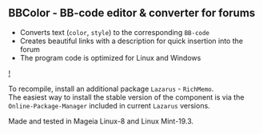 BBColor - BB-code editor & converter for forums
---
- Converts text (`color`, `style`) to the corresponding `BB-code`
- Creates beautiful links with a description for quick insertion into the forum
- The program code is optimized for Linux and Windows
  
[!](https://github.com/AKotov-dev/bbcolor/blob/main/ScreenShots/BBColor-1.png)
  
To recompile, install an additional package `Lazarus` - `RichMemo`.  
The easiest way to install the stable version of the component is via the `Online-Package-Manager` included in current `Lazarus` versions.

Made and tested in Mageia Linux-8 and Linux Mint-19.3.
